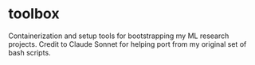 # toolbox

Containerization and setup tools for bootstrapping my ML research projects. Credit to Claude Sonnet for helping port from my original set of bash scripts.
